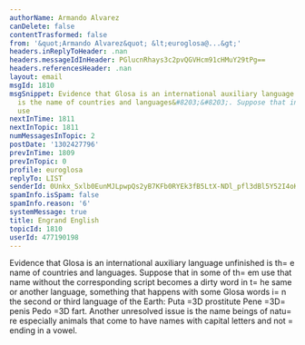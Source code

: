 ```yaml
---
authorName: Armando Alvarez
canDelete: false
contentTrasformed: false
from: '&quot;Armando Alvarez&quot; &lt;euroglosa@...&gt;'
headers.inReplyToHeader: .nan
headers.messageIdInHeader: PGlucnRhays3c2pvQGVHcm91cHMuY29tPg==
headers.referencesHeader: .nan
layout: email
msgId: 1810
msgSnippet: Evidence that Glosa is an international auxiliary language unfinished
  is the name of countries and languages&#8203;&#8203;. Suppose that in some of them
  use
nextInTime: 1811
nextInTopic: 1811
numMessagesInTopic: 2
postDate: '1302427796'
prevInTime: 1809
prevInTopic: 0
profile: euroglosa
replyTo: LIST
senderId: 0Unkx_Sxlb0EunMJLpwpQs2yB7KFb0RYEk3fB5LtX-NDl_pfl3dBl5Y52I4oKmBfXpevqEhkeAW8Um9bhnB4IoD1-MM5MGBG-vz9kBT5
spamInfo.isSpam: false
spamInfo.reason: '6'
systemMessage: true
title: Engrand English
topicId: 1810
userId: 477190198
---
```


Evidence that Glosa is an international auxiliary language unfinished is th=
e name of countries and languages​​. Suppose that in some of th=
em use that name without the corresponding script becomes a dirty word in t=
he same or another language, something that happens with some Glosa words i=
n the second or third language of the Earth:
 Puta =3D prostitute
 Pene =3D=
 penis
 Pedo =3D fart.
 Another unresolved issue is the name beings of natu=
re especially animals that come to have names with capital letters and not =
ending in a vowel.


